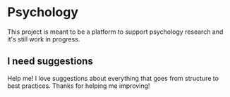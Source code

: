 # Psychology

This project is meant to be a platform to support psychology research and it's still work in progress.

## I need suggestions

Help me! I love suggestions about everything that goes from structure to best practices.
Thanks for helping me improving!
